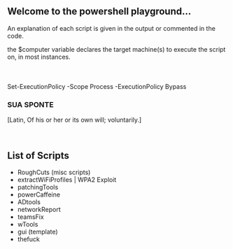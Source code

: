 
## Welcome to the powershell playground...

An explanation of each script is given in the output or commented in the code.

the $computer variable declares the target machine(s) to execute the script on, in most instances. <br/>
<br/>
<br/>
<br/> 
Set-ExecutionPolicy -Scope Process -ExecutionPolicy Bypass
<br/>

### SUA SPONTE

[Latin, Of his or her or its own will; voluntarily.]

<br/>

## List of Scripts

- RoughCuts (misc scripts)
- extractWiFiProfiles | WPA2 Exploit
- patchingTools
- powerCaffeine
- ADtools
- networkReport
- teamsFix
- wTools
- gui (template)
- thefuck
